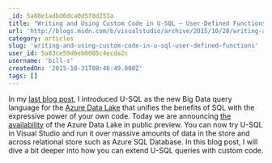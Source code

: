 ```yaml
---
_id: 5a88e1adbd6dca0d5f0d253a
title: "Writing and Using Custom Code in U-SQL – User-Defined Functions"
url: 'http://blogs.msdn.com/b/visualstudio/archive/2015/10/28/writing-and-using-custom-code-in-u-sql-user-defined-functions.aspx'
category: articles
slug: 'writing-and-using-custom-code-in-u-sql-user-defined-functions'
user_id: 5a83ce59d6eb0005c4ecda2c
username: 'bill-s'
createdOn: '2015-10-31T08:46:49.000Z'
tags: []
---
```


In my <a href="http://blogs.msdn.com/b/visualstudio/archive/2015/09/28/introducing-u-sql.aspx">last blog post</a>, I introduced U-SQL as the new Big Data query language for the <a href="http://blogs.technet.com/b/dataplatforminsider/archive/2015/09/28/microsoft-expands-azure-data-lake-to-unleash-big-data-productivity.aspx">Azure Data Lake</a> that unifies the benefits of SQL with the expressive power of your own code. Today we are announcing <a href="http://blogs.technet.com/b/dataplatforminsider/archive/2015/10/28/sql-server-2016-everything-built-in.aspx">the availability</a> of the Azure Data Lake in public preview. You can now try U-SQL in Visual Studio and run it over massive amounts of data in the store and across relational store such as Azure SQL Database. In this blog post, I will dive a bit deeper into how you can extend U-SQL queries with custom code.
